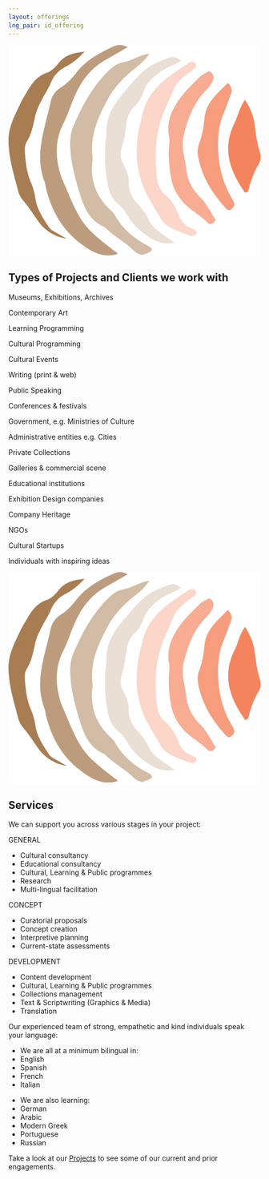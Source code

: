 ```yaml
---
layout: offerings
lng_pair: id_offering
---
```

<script src="https://kit.fontawesome.com/9293cabefc.js" crossorigin="anonymous"></script>
<div class="row">
    <div>
        <div class="position-relative padding-container even-background">
            <div>
                <div class="photoTitle">
                    <img class="imgTitles" src="/assets/img/default/logo.webp" alt="Logo image">
                    <h2 class="title2">Types of Projects and Clients we work with</h2>
                </div>
                <div class="offlist">
                    <p><i class="fa-solid fa-building-columns"></i>Museums, Exhibitions, Archives</p>
                    <p><i class="fa-solid fa-palette"></i>Contemporary Art</p>
                    <p><i class="fa-solid fa-pen"></i>Learning Programming</p>
                    <p><i class="fa-solid fa-gear"></i>Cultural Programming</p>
                    <p><i class="fa-solid fa-masks-theater"></i>Cultural Events</p>
                    <p><i class="fa-solid fa-pen-nib"></i>Writing (print & web)</p>
                    <p><i class="fa-solid fa-comments"></i>Public Speaking</p>
                    <p><i class="fa-solid fa-users"></i>Conferences & festivals</p>
                    <p><i class="fa-solid fa-building"></i>Government, e.g. Ministries of Culture</p>
                    <p><i class="fa-solid fa-city"></i>Administrative entities e.g. Cities</p>
                    <p><i class="fa-solid fa-paintbrush"></i>Private Collections</p>
                    <p><i class="fa-solid fa-handshake"></i>Galleries & commercial scene</p>
                    <p><i class="fa-solid fa-school"></i>Educational institutions</p>
                    <p><i class="fa-solid fa-list-check"></i>Exhibition Design companies</p>
                    <p><i class="fa-solid fa-sitemap"></i>Company Heritage </p>
                    <p><i class="fa-solid fa-building-ngo"></i>NGOs</p>
                    <p><i class="fa-solid fa-rocket"></i>Cultural Startups</p>
                    <p><i class="fa-solid fa-lightbulb"></i>Individuals with inspiring ideas</p>
                </div>
            </div>
            <div id="services">
                <div class="photoTitle">
                    <img class="imgTitles" src="/assets/img/default/logo.webp" alt="Logo image">
                    <h2 class="title2">Services</h2>
                </div>
                <p>We can support you across various stages in your project:</p>
                <div id="offering-services" class="companiesProjectsContainer">
                    <div>
                        <p>GENERAL</p>
                        <ul>
                            <li>Cultural consultancy</li>
                            <li>Educational consultancy</li>
                            <li>Cultural, Learning & Public programmes</li>
                            <li>Research</li>
                            <li>Multi-lingual facilitation</li>
                        </ul>
                    </div>
                    <div>
                        <p>CONCEPT</p>
                        <ul>
                            <li>Curatorial proposals</li>
                            <li>Concept creation</li>
                            <li>Interpretive planning</li>
                            <li>Current-state assessments</li>
                        </ul>
                    </div>
                    <div>
                        <p>DEVELOPMENT</p>
                        <ul>
                            <li>Content development</li>
                            <li>Cultural, Learning & Public programmes</li>
                            <li>Collections management</li>
                            <li>Text & Scriptwriting (Graphics & Media)</li>
                            <li>Translation</li>
                        </ul>
                    </div>
                </div>
                <p>Our experienced team of strong, empathetic and kind individuals speak your language:</p>
                <div class="companiesProjectsContainer">
                        <ul class="sub-item">
                            <li>We are all at a minimum bilingual in:</li>
                            <li>English</li>
                            <li>Spanish</li>
                            <li>French</li>
                            <li>Italian</li>
                        </ul>
                        <ul class="sub-item">
                            <li>We are also learning:</li>
                            <li>German</li>
                            <li>Arabic</li>
                            <li>Modern Greek</li>
                            <li>Portuguese</li>
                            <li>Russian</li>
                        </ul>
                </div>
                <p>Take a look at our <a class="link" href="./projects">Projects</a> to see some of our current and prior engagements.</p>
            </div>
         </div>
    </div> 
